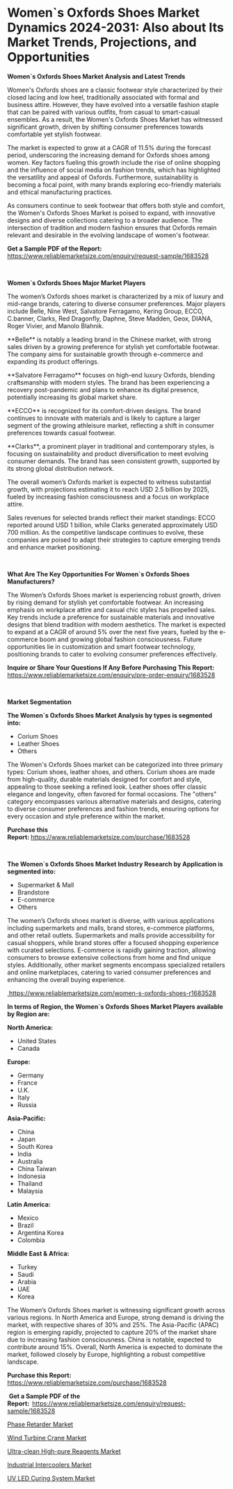 <p><h1>Women`s Oxfords Shoes Market Dynamics 2024-2031: Also about Its Market Trends, Projections, and Opportunities</h1></p><p><strong>Women`s Oxfords Shoes Market Analysis and Latest Trends</strong></p>
<p><p>Women's Oxfords shoes are a classic footwear style characterized by their closed lacing and low heel, traditionally associated with formal and business attire. However, they have evolved into a versatile fashion staple that can be paired with various outfits, from casual to smart-casual ensembles. As a result, the Women's Oxfords Shoes Market has witnessed significant growth, driven by shifting consumer preferences towards comfortable yet stylish footwear.</p><p>The market is expected to grow at a CAGR of 11.5% during the forecast period, underscoring the increasing demand for Oxfords shoes among women. Key factors fueling this growth include the rise of online shopping and the influence of social media on fashion trends, which has highlighted the versatility and appeal of Oxfords. Furthermore, sustainability is becoming a focal point, with many brands exploring eco-friendly materials and ethical manufacturing practices. </p><p>As consumers continue to seek footwear that offers both style and comfort, the Women's Oxfords Shoes Market is poised to expand, with innovative designs and diverse collections catering to a broader audience. The intersection of tradition and modern fashion ensures that Oxfords remain relevant and desirable in the evolving landscape of women's footwear.</p></p>
<p><strong>Get a Sample PDF of the Report:&nbsp;</strong> <a href="https://www.reliablemarketsize.com/enquiry/request-sample/1683528?utm_campaign=1732&utm_medium=2&utm_source=Github&utm_content=ia&utm_term=15102024&utm_id=womens-oxfords-shoes">https://www.reliablemarketsize.com/enquiry/request-sample/1683528</a></p>
<p>&nbsp;</p>
<p><strong>Women`s Oxfords Shoes Major Market Players</strong></p>
<p><p>The women’s Oxfords shoes market is characterized by a mix of luxury and mid-range brands, catering to diverse consumer preferences. Major players include Belle, Nine West, Salvatore Ferragamo, Kering Group, ECCO, C.banner, Clarks, Red Dragonfly, Daphne, Steve Madden, Geox, DIANA, Roger Vivier, and Manolo Blahnik. </p><p>**Belle** is notably a leading brand in the Chinese market, with strong sales driven by a growing preference for stylish yet comfortable footwear. The company aims for sustainable growth through e-commerce and expanding its product offerings.</p><p>**Salvatore Ferragamo** focuses on high-end luxury Oxfords, blending craftsmanship with modern styles. The brand has been experiencing a recovery post-pandemic and plans to enhance its digital presence, potentially increasing its global market share.</p><p>**ECCO** is recognized for its comfort-driven designs. The brand continues to innovate with materials and is likely to capture a larger segment of the growing athleisure market, reflecting a shift in consumer preferences towards casual footwear.</p><p>**Clarks**, a prominent player in traditional and contemporary styles, is focusing on sustainability and product diversification to meet evolving consumer demands. The brand has seen consistent growth, supported by its strong global distribution network.</p><p>The overall women’s Oxfords market is expected to witness substantial growth, with projections estimating it to reach USD 2.5 billion by 2025, fueled by increasing fashion consciousness and a focus on workplace attire.</p><p>Sales revenues for selected brands reflect their market standings: ECCO reported around USD 1 billion, while Clarks generated approximately USD 700 million. As the competitive landscape continues to evolve, these companies are poised to adapt their strategies to capture emerging trends and enhance market positioning.</p></p>
<p>&nbsp;</p>
<p><strong>What Are The Key Opportunities For Women`s Oxfords Shoes Manufacturers?</strong></p>
<p><p>The Women’s Oxfords Shoes market is experiencing robust growth, driven by rising demand for stylish yet comfortable footwear. An increasing emphasis on workplace attire and casual chic styles has propelled sales. Key trends include a preference for sustainable materials and innovative designs that blend tradition with modern aesthetics. The market is expected to expand at a CAGR of around 5% over the next five years, fueled by the e-commerce boom and growing global fashion consciousness. Future opportunities lie in customization and smart footwear technology, positioning brands to cater to evolving consumer preferences effectively.</p></p>
<p><strong>Inquire or Share Your Questions If Any Before Purchasing This Report:</strong> <a href="https://www.reliablemarketsize.com/enquiry/pre-order-enquiry/1683528?utm_campaign=1732&utm_medium=2&utm_source=Github&utm_content=ia&utm_term=15102024&utm_id=womens-oxfords-shoes">https://www.reliablemarketsize.com/enquiry/pre-order-enquiry/1683528</a></p>
<p>&nbsp;</p>
<p><strong>Market Segmentation</strong></p>
<p><strong>The Women`s Oxfords Shoes Market Analysis by types is segmented into:</strong></p>
<p><ul><li>Corium Shoes</li><li>Leather Shoes</li><li>Others</li></ul></p>
<p><p>The Women's Oxfords Shoes market can be categorized into three primary types: Corium shoes, leather shoes, and others. Corium shoes are made from high-quality, durable materials designed for comfort and style, appealing to those seeking a refined look. Leather shoes offer classic elegance and longevity, often favored for formal occasions. The "others" category encompasses various alternative materials and designs, catering to diverse consumer preferences and fashion trends, ensuring options for every occasion and style preference within the market.</p></p>
<p><strong>Purchase this Report:&nbsp;</strong><a href="https://www.reliablemarketsize.com/purchase/1683528?utm_campaign=1732&utm_medium=2&utm_source=Github&utm_content=ia&utm_term=15102024&utm_id=womens-oxfords-shoes">https://www.reliablemarketsize.com/purchase/1683528</a></p>
<p>&nbsp;</p>
<p><strong>The Women`s Oxfords Shoes Market Industry Research by Application is segmented into:</strong></p>
<p><ul><li>Supermarket & Mall</li><li>Brandstore</li><li>E-commerce</li><li>Others</li></ul></p>
<p><p>The women’s Oxfords shoes market is diverse, with various applications including supermarkets and malls, brand stores, e-commerce platforms, and other retail outlets. Supermarkets and malls provide accessibility for casual shoppers, while brand stores offer a focused shopping experience with curated selections. E-commerce is rapidly gaining traction, allowing consumers to browse extensive collections from home and find unique styles. Additionally, other market segments encompass specialized retailers and online marketplaces, catering to varied consumer preferences and enhancing the overall buying experience.</p></p>
<p><a href="https://www.reliablemarketsize.com/women-s-oxfords-shoes-r1683528?utm_campaign=1732&utm_medium=2&utm_source=Github&utm_content=ia&utm_term=15102024&utm_id=womens-oxfords-shoes">&nbsp;https://www.reliablemarketsize.com/women-s-oxfords-shoes-r1683528</a></p>
<p><strong>In terms of Region, the Women`s Oxfords Shoes Market Players available by Region are:</strong></p>
<p>
    <p> <strong> North America: </strong>
        <ul>
            <li>United States</li>
            <li>Canada</li>
        </ul>
        </p> 
    <p> <strong> Europe: </strong>
        <ul>
            <li>Germany</li>
            <li>France</li>
            <li>U.K.</li>
            <li>Italy</li>
            <li>Russia</li>
        </ul>
        </p> 
    <p> <strong> Asia-Pacific: </strong>
        <ul>
            <li>China</li>
            <li>Japan</li>
            <li>South Korea</li>
            <li>India</li>
            <li>Australia</li>
            <li>China Taiwan</li>
            <li>Indonesia</li>
            <li>Thailand</li>
            <li>Malaysia</li>
        </ul>
        </p> 
    <p> <strong> Latin America: </strong>
        <ul>
            <li>Mexico</li>
            <li>Brazil</li>
            <li>Argentina Korea</li>
            <li>Colombia</li>
        </ul>
        </p> 
    <p> <strong> Middle East & Africa: </strong>
        <ul>
            <li>Turkey</li>
            <li>Saudi</li>
            <li>Arabia</li>
            <li>UAE</li>
            <li>Korea</li>
        </ul>
    </p>
    </p>
<p><p>The Women’s Oxfords Shoes market is witnessing significant growth across various regions. In North America and Europe, strong demand is driving the market, with respective shares of 30% and 25%. The Asia-Pacific (APAC) region is emerging rapidly, projected to capture 20% of the market share due to increasing fashion consciousness. China is notable, expected to contribute around 15%. Overall, North America is expected to dominate the market, followed closely by Europe, highlighting a robust competitive landscape.</p></p>
<p><strong>Purchase this Report: </strong><a href="https://www.reliablemarketsize.com/purchase/1683528?utm_campaign=1732&utm_medium=2&utm_source=Github&utm_content=ia&utm_term=15102024&utm_id=womens-oxfords-shoes">https://www.reliablemarketsize.com/purchase/1683528</a></p>
<p>&nbsp;<strong>Get a Sample PDF of the Report:&nbsp;&nbsp;</strong><a href="https://www.reliablemarketsize.com/enquiry/request-sample/1683528?utm_campaign=1732&utm_medium=2&utm_source=Github&utm_content=ia&utm_term=15102024&utm_id=womens-oxfords-shoes">https://www.reliablemarketsize.com/enquiry/request-sample/1683528</a></p>
<p><strong></strong></p>
<p><p><a href="https://www.linkedin.com/pulse/phase-retarder-market-matrix-applications-types-cagr-growth-karmark-clcaf?trk=public_post_embed_feed-article-content&utm_campaign=1732&utm_medium=2&utm_source=Github&utm_content=ia&utm_term=15102024&utm_id=womens-oxfords-shoes">Phase Retarder Market</a></p><p><a href="https://www.linkedin.com/pulse/global-wind-turbine-crane-market-forecast-2024-2031-wsltf?trk=public_post_embed_feed-article-content&utm_campaign=1732&utm_medium=2&utm_source=Github&utm_content=ia&utm_term=15102024&utm_id=womens-oxfords-shoes">Wind Turbine Crane Market</a></p><p><a href="https://www.linkedin.com/pulse/strategic-market-insights-global-ultra-clean-high-pure-pv6nf?trk=public_post_embed_feed-article-content&utm_campaign=1732&utm_medium=2&utm_source=Github&utm_content=ia&utm_term=15102024&utm_id=womens-oxfords-shoes">Ultra-clean High-pure Reagents Market</a></p><p><a href="https://github.com/AshikRahman665/Market-Research-Report-List-1/blob/main/industrial-intercoolers-market.md?utm_campaign=1732&utm_medium=2&utm_source=Github&utm_content=ia&utm_term=15102024&utm_id=womens-oxfords-shoes">Industrial Intercoolers Market</a></p><p><a href="https://www.linkedin.com/pulse/uv-led-curing-system-market-emerging-trends-future-prospects-wugwf?trk=public_post_embed_feed-article-content&utm_campaign=1732&utm_medium=2&utm_source=Github&utm_content=ia&utm_term=15102024&utm_id=womens-oxfords-shoes">UV LED Curing System Market</a></p></p>